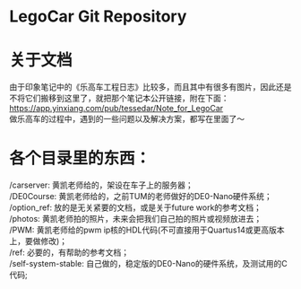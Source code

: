 LegoCar Git Repository
=======

# 关于文档
由于印象笔记中的《乐高车工程日志》比较多，而且其中有很多有图片，因此还是不将它们搬移到这里了，就把那个笔记本公开链接，附在下面：
  https://app.yinxiang.com/pub/tessedar/Note_for_LegoCar  
做乐高车的过程中，遇到的一些问题以及解决方案，都写在里面了～


# 各个目录里的东西：
/carserver: 黄凯老师给的，架设在车子上的服务器；  
/DE0Course: 黄凯老师给的，之前TUM的老师做好的DE0-Nano硬件系统；  
/option_ref: 放的是无关紧要的文档，或是关于future work的参考文档；  
/photos: 黄凯老师拍的照片，未来会把我们自己拍的照片或视频放进去；  
/PWM: 黄凯老师给的pwm ip核的HDL代码(不可直接用于Quartus14或更高版本上，要做修改)；  
/ref: 必要的，有帮助的参考文档；  
/self-system-stable: 自己做的，稳定版的DE0-Nano的硬件系统，及测试用的C代码;  



